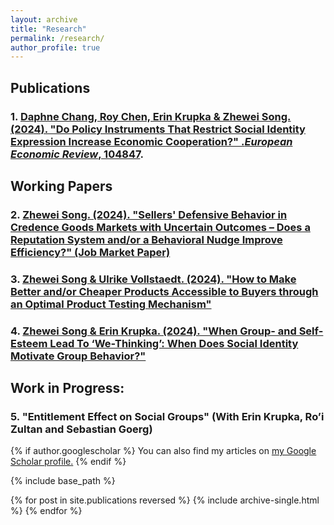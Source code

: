 ```yaml
---
layout: archive
title: "Research"
permalink: /research/
author_profile: true
---
```

## Publications
### 1. [Daphne Chang, Roy Chen, Erin Krupka & Zhewei Song. (2024). "Do Policy Instruments That Restrict Social Identity Expression Increase Economic Cooperation?" ._European Economic Review_, 104847](https://doi.org/10.1016/j.euroecorev.2024.104847).

## Working Papers

### 2. [Zhewei Song. (2024). "Sellers' Defensive Behavior in Credence Goods Markets with Uncertain Outcomes – Does a Reputation System and/or a Behavioral Nudge Improve Efficiency?" (Job Market Paper)](https://zheweisong.github.io/files/DefensiveTreatment.pdf)

### 3.	[Zhewei Song & Ulrike Vollstaedt. (2024). "How to Make Better and/or Cheaper Products Accessible to Buyers through an Optimal Product Testing Mechanism"](https://zheweisong.github.io/files/ProductTesting.pdf)

### 4. [Zhewei Song & Erin Krupka. (2024). "When Group- and Self-Esteem Lead To ‘We-Thinking’: When Does Social Identity Motivate Group Behavior?"](https://zheweisong.github.io/files/Wethinking.pdf) 






## Work in Progress:
### 5. "Entitlement Effect on Social Groups" (With Erin Krupka, Ro’i Zultan and Sebastian Goerg)

{% if author.googlescholar %}
  You can also find my articles on <u><a href="{{author.googlescholar}}">my Google Scholar profile</a>.</u>
{% endif %}

{% include base_path %}

{% for post in site.publications reversed %}
  {% include archive-single.html %}
{% endfor %}
